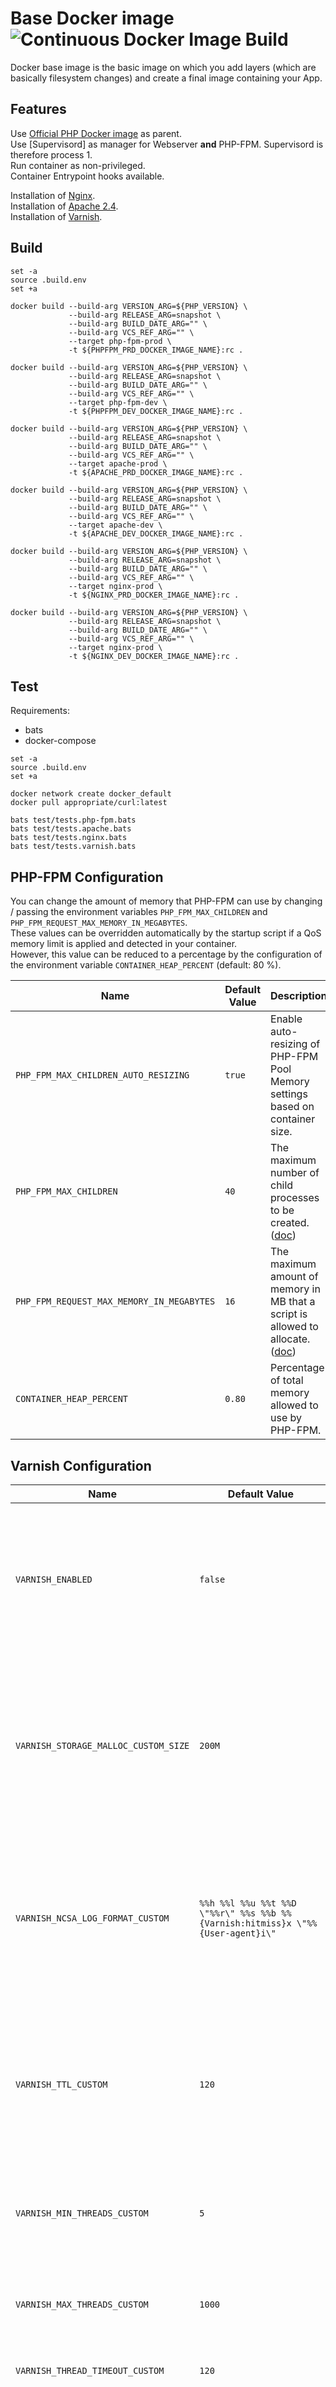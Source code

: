 # Base Docker image ![Continuous Docker Image Build](https://github.com/ems-project/docker-php-fpm/workflows/Continuous%20Docker%20Image%20Build/badge.svg)

Docker base image is the basic image on which you add layers (which are basically filesystem changes) and create a final image containing your App.  

## Features

Use [Official PHP Docker image](https://hub.docker.com/_/php) as parent.  
Use [Supervisord] as manager for Webserver **and** PHP-FPM.  Supervisord is therefore process 1.  
Run container as non-privileged.  
Container Entrypoint hooks available.  

Installation of [Nginx](https://pkgs.alpinelinux.org/package/v3.16/main/x86_64/nginx).  
Installation of [Apache 2.4](https://pkgs.alpinelinux.org/package/v3.16/main/x86_64/apache2).  
Installation of [Varnish](https://pkgs.alpinelinux.org/package/v3.16/main/x86_64/varnish).  

## Build

```
set -a
source .build.env
set +a

docker build --build-arg VERSION_ARG=${PHP_VERSION} \
             --build-arg RELEASE_ARG=snapshot \
             --build-arg BUILD_DATE_ARG="" \
             --build-arg VCS_REF_ARG="" \
             --target php-fpm-prod \
             -t ${PHPFPM_PRD_DOCKER_IMAGE_NAME}:rc .

docker build --build-arg VERSION_ARG=${PHP_VERSION} \
             --build-arg RELEASE_ARG=snapshot \
             --build-arg BUILD_DATE_ARG="" \
             --build-arg VCS_REF_ARG="" \
             --target php-fpm-dev \
             -t ${PHPFPM_DEV_DOCKER_IMAGE_NAME}:rc .

docker build --build-arg VERSION_ARG=${PHP_VERSION} \
             --build-arg RELEASE_ARG=snapshot \
             --build-arg BUILD_DATE_ARG="" \
             --build-arg VCS_REF_ARG="" \
             --target apache-prod \
             -t ${APACHE_PRD_DOCKER_IMAGE_NAME}:rc .

docker build --build-arg VERSION_ARG=${PHP_VERSION} \
             --build-arg RELEASE_ARG=snapshot \
             --build-arg BUILD_DATE_ARG="" \
             --build-arg VCS_REF_ARG="" \
             --target apache-dev \
             -t ${APACHE_DEV_DOCKER_IMAGE_NAME}:rc .

docker build --build-arg VERSION_ARG=${PHP_VERSION} \
             --build-arg RELEASE_ARG=snapshot \
             --build-arg BUILD_DATE_ARG="" \
             --build-arg VCS_REF_ARG="" \
             --target nginx-prod \
             -t ${NGINX_PRD_DOCKER_IMAGE_NAME}:rc .

docker build --build-arg VERSION_ARG=${PHP_VERSION} \
             --build-arg RELEASE_ARG=snapshot \
             --build-arg BUILD_DATE_ARG="" \
             --build-arg VCS_REF_ARG="" \
             --target nginx-prod \
             -t ${NGINX_DEV_DOCKER_IMAGE_NAME}:rc .
```

## Test

Requirements: 

- bats
- docker-compose

```
set -a
source .build.env
set +a

docker network create docker_default
docker pull appropriate/curl:latest

bats test/tests.php-fpm.bats
bats test/tests.apache.bats
bats test/tests.nginx.bats
bats test/tests.varnish.bats
```

## PHP-FPM Configuration

You can change the amount of memory that PHP-FPM can use by changing / passing the environment variables ```PHP_FPM_MAX_CHILDREN``` and ```PHP_FPM_REQUEST_MAX_MEMORY_IN_MEGABYTES```.  
These values can be overridden automatically by the startup script if a QoS memory limit is applied and detected in your container.  
However, this value can be reduced to a percentage by the configuration of the environment variable ```CONTAINER_HEAP_PERCENT``` (default: 80 %).  


| Name | Default Value | Description |
|-|-|-|
| ```PHP_FPM_MAX_CHILDREN_AUTO_RESIZING``` | ```true``` | Enable auto-resizing of PHP-FPM Pool Memory settings based on container size. |
| ```PHP_FPM_MAX_CHILDREN``` | ```40``` | The maximum number of child processes to be created. ([doc](https://www.php.net/manual/en/install.fpm.configuration.php)) |
| ```PHP_FPM_REQUEST_MAX_MEMORY_IN_MEGABYTES``` | ```16``` | The maximum amount of memory in MB that a script is allowed to allocate. ([doc](https://www.php.net/manual/fr/ini.core.php#ini.memory-limit)) |
| ```CONTAINER_HEAP_PERCENT``` | ```0.80``` | Percentage of total memory allowed to use by PHP-FPM. |

## Varnish Configuration

| Name | Default Value | Description |
|-|-|-|
| ```VARNISH_ENABLED``` | ```false``` | Enable Varnish. Listen on ```6081``` for HTTP proto when Varnish is enabled. Management interface is available on ```6082```. |
| ```VARNISH_STORAGE_MALLOC_CUSTOM_SIZE``` | ```200M``` | Malloc is a memory based backend. Each object will be allocated from memory. If your system runs low on memory swap will be used. ([doc](https://varnish-cache.org/docs/trunk/users-guide/storage-backends.html#malloc)) |
| ```VARNISH_NCSA_LOG_FORMAT_CUSTOM``` | ```%%h %%l %%u %%t %%D \"%%r\" %%s %%b %%{Varnish:hitmiss}x \"%%{User-agent}i\"``` | The varnishncsa utility reads varnishd(1) shared memory logs and presents them in the Apache / NCSA “combined” log format. ([doc](https://varnish-cache.org/docs/trunk/reference/varnishncsa.html#format)) |
| ```VARNISH_TTL_CUSTOM``` | ```120``` | Specifies the default time to live (TTL) for cached objects. This is a shortcut for specifying the default_ttl run-time parameter. ([doc](https://varnish-cache.org/docs/trunk/reference/varnishd.html#tuning-options)) |
| ```VARNISH_MIN_THREADS_CUSTOM``` | ```5``` | The minimum number of worker threads in each pool. ([doc](https://varnish-cache.org/docs/trunk/reference/varnishd.html#thread-pool-min)) |
| ```VARNISH_MAX_THREADS_CUSTOM``` | ```1000``` | The maximum number of worker threads in each pool. ([doc](https://varnish-cache.org/docs/trunk/reference/varnishd.html#thread_pool_max)) |
| ```VARNISH_THREAD_TIMEOUT_CUSTOM``` | ```120``` | Thread idle threshold. ([doc](https://varnish-cache.org/docs/trunk/reference/varnishd.html#thread-pool-timeout)) |
| ```VARNISH_VCL_CONF_CUSTOM``` | ```/etc/varnish/default.vcl``` | Use the specified file location as VCL configuration instead of the builtin default.  You must provide this file or generate it at container startup.  ([doc](https://varnish-cache.org/docs/trunk/reference/vcl.html#vcl-7)) |
